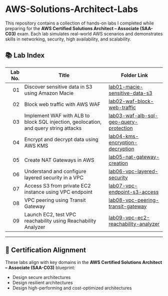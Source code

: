 # AWS-Solutions-Architect-Labs
This repository contains a collection of hands-on labs I completed while preparing for the **AWS Certified Solutions Architect – Associate (SAA-C03)** exam. Each lab simulates real-world AWS scenarios and demonstrates skills in networking, security, high availability, and scalability.


## 📚 Lab Index

| Lab No. | Title                                                                                      | Folder Link                                           |
|--------:|---------------------------------------------------------------------------------------------|-------------------------------------------------------|
| 01      | Discover sensitive data in S3 using Amazon Macie                                           | [lab01-macie-sensitive-data-s3](./lab01-macie-sensitive-data-s3) |
| 02      | Block web traffic with AWS WAF                                                             | [lab02-waf-block-web-traffic](./lab02-waf-block-web-traffic) |
| 03      | Implement WAF with ALB to block SQL injection, geolocation, and query string attacks       | [lab03-waf-alb-sql-geo-query-protection](./lab03-waf-alb-sql-geo-query-protection) |
| 04      | Encrypt and decrypt data using AWS KMS                                                     | [lab04-kms-encryption-decryption](./lab04-kms-encryption-decryption) |
| 05      | Create NAT Gateways in AWS                                                                 | [lab05-nat-gateway-creation](./lab05-nat-gateway-creation) |
| 06      | Understand and configure layered security in a VPC                                         | [lab06-vpc-layered-security](./lab06-vpc-layered-security) |
| 07      | Access S3 from private EC2 instance using VPC endpoint                                     | [lab07-vpc-endpoint-s3-access](./lab07-vpc-endpoint-s3-access) |
| 08      | VPC peering using Transit Gateway                                                          | [lab08-vpc-peering-transit-gateway](./lab08-vpc-peering-transit-gateway) |
| 09      | Launch EC2, test VPC reachability using Reachability Analyzer                              | [lab09-vpc-ec2-reachability-analyzer](./lab09-vpc-ec2-reachability-analyzer) |

---

## 🧠 Certification Alignment

These labs align with key domains in the **AWS Certified Solutions Architect – Associate (SAA-C03)** blueprint:
- Design secure architectures
- Design resilient architectures
- Design high-performing and cost-optimized architectures



